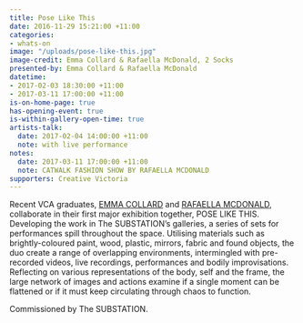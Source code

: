 ```yaml
---
title: Pose Like This
date: 2016-11-29 15:21:00 +11:00
categories:
- whats-on
image: "/uploads/pose-like-this.jpg"
image-credit: Emma Collard & Rafaella McDonald, 2 Socks
presented-by: Emma Collard & Rafaella McDonald
datetime:
- 2017-02-03 18:30:00 +11:00
- 2017-03-11 17:00:00 +11:00
is-on-home-page: true
has-opening-event: true
is-within-gallery-open-time: true
artists-talk:
  date: 2017-02-04 14:00:00 +11:00
  note: with live performance
notes:
  date: 2017-03-11 17:00:00 +11:00
  note: CATWALK FASHION SHOW BY RAFAELLA MCDONALD
supporters: Creative Victoria
---
```


Recent VCA graduates, [EMMA COLLARD](http://cargocollective.com/emmacollard/) and [RAFAELLA MCDONALD](http://rafaellamcdonald.com.au), collaborate in their first major exhibition together, POSE LIKE THIS. Developing the work in The SUBSTATION’s galleries, a series of sets for performances spill throughout the space. Utilising materials such as brightly-coloured paint, wood, plastic, mirrors, fabric and found objects, the duo create a range of overlapping environments, intermingled with pre-recorded videos, live recordings, performances and bodily improvisations. Reflecting on various representations of the body, self and the frame, the large network of images and actions examine if a single moment can be flattened or if it must keep circulating through chaos to function.

Commissioned by The SUBSTATION.
